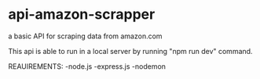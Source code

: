 # api-amazon-scrapper

a basic API for scraping data from amazon.com

This api is able to run in a local server by running "npm run dev" command.


REAUIREMENTS:
-node.js
-express.js
-nodemon
